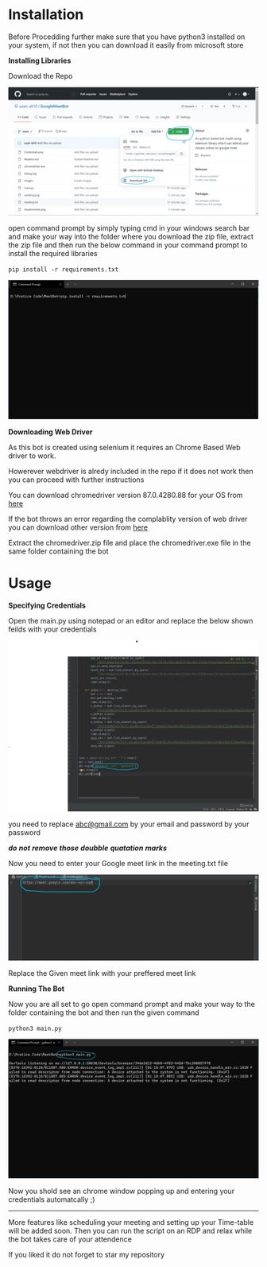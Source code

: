 # Installation

Before Procedding further make sure that you have python3 installed on your system, if not then you can download it easily from microsoft store

**Installing Libraries**

Download the Repo


![download](/download.jpg)

open command prompt by simply typing cmd in your windows search bar 
and make your way into the folder where you download the zip file, extract the zip file and
then run the below command in your command prompt to install the required libraries

`pip install -r requirements.txt`

![requirements](/requirements.png)

**Downloading Web Driver**

As this bot is created using selenium it  requires an Chrome Based Web driver to work.

Howerever webdriver is alredy included in the repo if it does not work then you can proceed with further instructions


You can download chromedriver version 87.0.4280.88 for your OS from [here](https://chromedriver.storage.googleapis.com/index.html?path=87.0.4280.88/)

If the bot throws an error regarding the complablity version of web driver you can download other version from [here](https://chromedriver.chromium.org/downloads)

Extract the chromedriver.zip file and place the chromedriver.exe file in the same folder containing the bot

# Usage

**Specifying Credentials**

Open the main.py using notepad or an editor and replace the below shown feilds with your credentials

![credentials](/Credentials.png)

you need to replace abc@gmail.com by your email and password by your password

***do***  ***not*** ***remove*** ***those*** ***doubble*** ***quatation*** ***marks***

Now you need to enter your Google meet link in the meeting.txt file

![meeting](/meeting.png)

Replace the Given meet link with your preffered meet link

**Running The Bot**

Now you are all set to go open command prompt and make your way to the folder containing the bot and then run the given command

`python3 main.py`

![run](/run.png)


Now you shold see an chrome window popping up and entering your credentials automatcally ;)

------------------------------------------------------------------------------------------------------------------------------------------------------------------------
More features like scheduling your meeting and setting up your Time-table will be added soon.
Then you can run the script on an RDP and relax while the bot takes care of your attendence

If you liked it do not forget to star my repository
